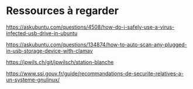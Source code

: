 # Ressources à regarder

https://askubuntu.com/questions/4508/how-do-i-safely-use-a-virus-infected-usb-drive-in-ubuntu

https://askubuntu.com/questions/134874/how-to-auto-scan-any-plugged-in-usb-storage-device-with-clamav

https://jpwils.ch/git/jpwilsch/station-blanche

https://www.ssi.gouv.fr/guide/recommandations-de-securite-relatives-a-un-systeme-gnulinux/
